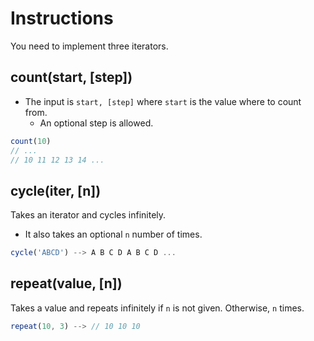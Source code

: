 # Instructions

You need to implement three iterators.

## count(start, [step])
- The input is `start, [step]` where `start` is the value where to count from.
  - An optional step is allowed.

```js
count(10)
// ...
// 10 11 12 13 14 ...
```

## cycle(iter, [n])
Takes an iterator and cycles infinitely.
- It also takes an optional `n` number of times.

```js
cycle('ABCD') --> A B C D A B C D ...
```

## repeat(value, [n])
Takes a value and repeats infinitely if `n` is not given. Otherwise, `n` times.

```js
repeat(10, 3) --> // 10 10 10
```